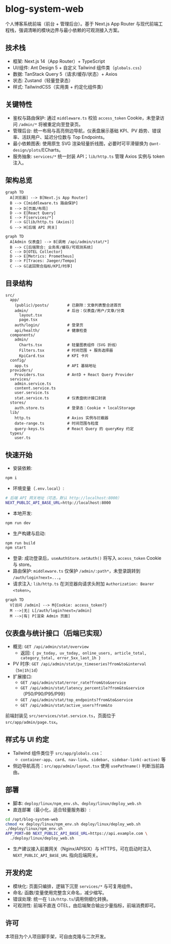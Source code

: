 # blog-system-web

个人博客系统前端（前台 + 管理后台）。基于 Next.js App Router 与现代前端工程栈，强调清晰的模块边界与最小依赖的可观测接入方案。

## 技术栈
- 框架: Next.js 14（App Router）+ TypeScript
- UI/组件: Ant Design 5 + 自定义 Tailwind 组件类（`globals.css`）
- 数据: TanStack Query 5（请求/缓存/状态）+ Axios
- 状态: Zustand（轻量登录态）
- 样式: TailwindCSS（实用类 + 约定化组件类）

## 关键特性
- 鉴权与路由保护: 通过 `middleware.ts` 校验 `access_token` Cookie，未登录访问 `/admin/*` 将被重定向至登录页。
- 管理后台: 统一布局与高亮侧边导航，仪表盘展示基础 KPI、PV 趋势、错误率、活跃用户、延迟分位数与 Top Endpoints。
- 最小依赖图表: 使用原生 SVG 渲染轻量折线图，必要时可平滑替换为 `@ant-design/plots`/ECharts。
- 服务抽象: `services/*` 统一封装 API；`lib/http.ts` 管理 Axios 实例与 token 注入。

## 架构总览
```mermaid
graph TD
  A[浏览器] --> B[Next.js App Router]
  B --> C[middleware.ts 路由保护]
  B --> D[页面/布局]
  D --> E[React Query]
  E --> F[services/*]
  F --> G[lib/http.ts (Axios)]
  G --> H[后端 API 网关]
```

```mermaid
graph TD
  A[Admin 仪表盘] --> B[调用 /api/admin/stat/*]
  B --> C[后端聚合: 业务库/缓存/可观测系统]
  C --> D[OTEL Collector]
  D --> E[Metrics: Prometheus]
  D --> F[Traces: Jaeger/Tempo]
  C --> G[返回聚合指标/KPI/时序]
```

## 目录结构
```text
src/
  app/
    (public)/posts/        # 已删除：文章列表整合进首页
    admin/                 # 后台：仪表盘/用户/文章/分类
      layout.tsx
      page.tsx
    auth/login/            # 登录页
    api/health/            # 健康检查
  components/
    admin/
      Charts.tsx           # 轻量图表组件（SVG 折线）
      Filters.tsx          # 时间范围 + 服务选择器
      KpiCard.tsx          # KPI 卡片
  config/
    app.ts                 # API 基础地址
  providers/
    Providers.tsx          # AntD + React Query Provider
  services/
    admin.service.ts
    content.service.ts
    user.service.ts
    stat.service.ts        # 仪表盘统计接口封装
  stores/
    auth.store.ts          # 登录态：Cookie + localStorage
  lib/
    http.ts                # Axios 实例与拦截器
    date-range.ts          # 时间范围与粒度
    query-keys.ts          # React Query 的 queryKey 约定
  types/
    user.ts
```

## 快速开始
- 安装依赖:
```bash
npm i
```
- 环境变量（`.env.local`）:
```bash
# 后端 API 网关地址（可选，默认 http://localhost:8000）
NEXT_PUBLIC_API_BASE_URL=http://localhost:8000
```
- 本地开发:
```bash
npm run dev
```
- 生产构建与启动:
```bash
npm run build
npm start
```

- 登录: 成功登录后，`useAuthStore.setAuth()` 将写入 `access_token` Cookie 与 store。
- 路由保护: `middleware.ts` 仅保护 `/admin/:path*`，未登录跳转到 `/auth/login?next=...`。
- 请求注入: `lib/http.ts` 在浏览器向请求头附加 `Authorization: Bearer <token>`。

```mermaid
graph TD
  V[访问 /admin] --> M{Cookie: access_token?}
  M -->|无| L[/auth/login?next=/admin]
  M -->|有| P[渲染 Admin 页面]
```

## 仪表盘与统计接口（后端已实现）
- 概览: `GET /api/admin/stat/overview`
  - 返回: `{ pv_today, uv_today, online_users, article_total, category_total, error_5xx_last_1h }`
- PV 时序: `GET /api/admin/stat/pv_timeseries?from&to&interval`（`5m|1h|1d`）
- 扩展接口:
  - `GET /api/admin/stat/error_rate?from&to&service`
  - `GET /api/admin/stat/latency_percentile?from&to&service`（P50/P90/P95/P99）
  - `GET /api/admin/stat/top_endpoints?from&to&service`
  - `GET /api/admin/stat/active_users?from&to`

前端封装见 `src/services/stat.service.ts`，页面位于 `src/app/admin/page.tsx`。

## 样式与 UI 约定
- Tailwind 组件类位于 `src/app/globals.css`：
  - `container-app`、`card`、`nav-link`、`sidebar`、`sidebar-link(-active)` 等
- 侧边导航高亮：`src/app/admin/layout.tsx` 使用 `usePathname()` 判断当前路由。

## 部署
- 脚本: `deploy/linux/npm_env.sh`、`deploy/linux/deploy_web.sh`
- 直连部署（最小化，适合轻量服务器）:
```bash
cd /opt/blog-system-web
chmod +x deploy/linux/npm_env.sh deploy/linux/deploy_web.sh
./deploy/linux/npm_env.sh
APP_PORT=80 NEXT_PUBLIC_API_BASE_URL=https://api.example.com \
  ./deploy/linux/deploy_web.sh
```
- 生产建议接入前置网关（Nginx/APISIX）与 HTTPS，可在启动时注入 `NEXT_PUBLIC_API_BASE_URL` 指向后端网关。

## 开发约定
- 模块化: 页面只编排，逻辑下沉至 `services/*` 与可复用组件。
- 命名: 函数/变量使用完整含义命名，减少缩写。
- 错误处理: 统一在 `lib/http.ts`/调用侧细化转换。
- 可观测性: 前端不直连 OTEL，由后端聚合输出少量指标，前端消费即可。

## 许可
本项目为个人项目脚手架，可自由克隆与二次开发。